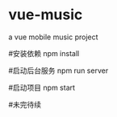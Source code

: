 # vue-music
a vue mobile music project

#安装依赖
npm install

#启动后台服务
npm run server

#启动项目
npm start

#未完待续